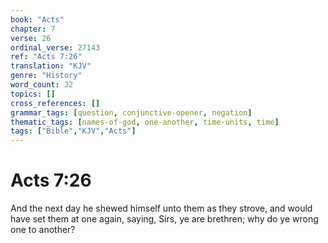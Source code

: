 ```yaml
---
book: "Acts"
chapter: 7
verse: 26
ordinal_verse: 27143
ref: "Acts 7:26"
translation: "KJV"
genre: "History"
word_count: 32
topics: []
cross_references: []
grammar_tags: [question, conjunctive-opener, negation]
thematic_tags: [names-of-god, one-another, time-units, time]
tags: ["Bible","KJV","Acts"]
---
```


# Acts 7:26

And the next day he shewed himself unto them as they strove, and would have set them at one again, saying, Sirs, ye are brethren; why do ye wrong one to another?
